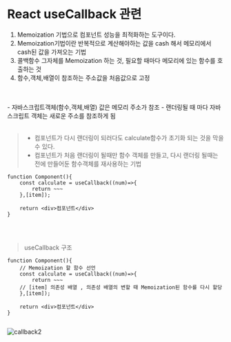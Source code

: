 # React useCallback 관련
1. Memoization 기법으로 컴포넌트 성능을 최적화하는 도구이다.
2. Memoization기법이란 반복적으로 계산해야하는 값을 cash 해서 메모리에서 cash된 값을 가져오는 기법
3. 콜백함수 그자체를 Memoization 하는 것, 필요할 때마다 메모리에 있는 함수를 호출하는 것
4. 함수,객체,배열이 참조하는 주소값을 처음값으로 고정
</br>
</br>
- 자바스크립트객체(함수,객체,배열) 값은 메모리 주소가 참조
- 랜더링될 때 마다 자바스크립트 객체는 새로운 주소를 참조하게 됨
</br>
</br>

> - 컴포넌트가 다시 랜더링이 되러다도 calculate함수가 초기화 되는 것을 막을 수 있다.
> - 컴포넌트가 처음 랜더링이 될때만 함수 객체를 만들고, 다시 랜더링 될때는 전에 만들어둔 함수객체를 재사용하는 기법
```
function Component(){
    const calculate = useCallback((num)=>{
        return ~~~
    },[item]);

    return <div>컴포넌트</div>
}


```

</br>

>useCallback 구조
```
function Component(){
    // Memoization 할 함수 선언
    const calculate = useCallback((num)=>{
        return ~~~
    // [item] 의존성 배열 , 의존성 배열의 변할 때 Memoization된 함수를 다시 할당
    },[item]);

    return <div>컴포넌트</div>
}


```
![callback2](https://user-images.githubusercontent.com/86187456/205430567-1c28e202-57be-479d-b600-066df6a09f47.png)
